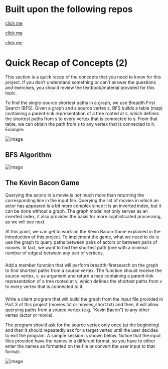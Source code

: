 # Built upon the following repos
[click me](https://github.com/andrewlin1368/bfs-project-part-1)

[click me](https://github.com/andrewlin1368/bfs-project-part-2)

[click me](https://github.com/andrewlin1368/bfs-project-part-3)

# Quick Recap of Concepts (2)
This section is a quick recap of the concepts that you need to know for this project. If you
don’t understand something or can’t answer the questions and exercises, you should
review the textbook/material provided for this topic.

To find the single-source shortest paths in a graph, we use Breadth First Search (BFS).
Given a graph and a source vertex s, BFS builds a table (map) containing a parent-link
representation of a tree rooted at s, which defines the shortest paths from s to every
vertex that is connected to s. From that table, we can obtain the path from s to any vertex
that is connected to it. Example:

![image](https://i.ibb.co/sVjbbCP/Capture.png)

## BFS Algorithm

![image](https://i.ibb.co/RjP1Ydv/Capture.png)

## The Kevin Bacon Game
Querying the actors in a movie is not much more than returning the
corresponding line in the input file. Querying the list of movies in which an
actor has appeared is a bit more complex since it is an inverted index, but it
can be done without a graph. The graph model not only serves as an
inverted index, it also provides the basis for more sophisticated processing,
as we will see next.

At this point, we can get to work on the Kevin Bacon Game explained in the introduction of
this project. To implement the game, what we need to do is use the graph to query paths
between pairs of actors or between pairs of movies. In fact, we want to find the shortest
path (one with a minimal number of edges) between any pair of vertices.

###
Add a member function that will perform breadth-firstsearch on the graph to find shortest paths from a source vertex. The function should
receive the source vertex, v, as argument and return a map containing a parent-link
representation of a tree rooted at v, which defines the shortest paths from v to every
vertex that is connected to it.

###  
Write a client program that will build the graph from the input file provided in Part
3 of this project (movies.txt or movies_short.txt) and then, it will allow querying paths from
a source vertex (e.g. “Kevin Bacon”) to any other vertex (actor or movie).

The program should ask for the source vertex only once (at the beginning) and then it
should repeatedly ask for a target vertex until the user decides to exit the program.
A sample session is shown below. Notice that the input files provided have the names in a
different format, so you have to either enter the names as formatted on the file or convert
the user input to that format:

![image](https://i.ibb.co/ccV4vjq/Capture.png)

